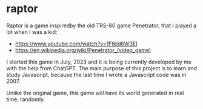 # raptor
Raptor is a game inspiredby the old TRS-80 game Penetrator, that I played a lot when I was a kid:
- https://www.youtube.com/watch?v=1Ftkld6W3EI
- https://en.wikipedia.org/wiki/Penetrator_(video_game)

I started this game in July, 2023 and it is being currently developed by me with the help from ChatGPT. The main purpose of this project is to learn and study Javascript, because the last time I wrote a Javascript code was in 2007.

Unlike the original game, this game will have its world generated in real time, randomly.


